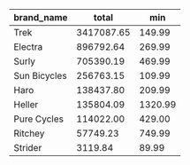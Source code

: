 |brand_name|total|min|
|---|---|---|
|Trek|3417087.65|149.99|
|Electra|896792.64|269.99|
|Surly|705390.19|469.99|
|Sun Bicycles|256763.15|109.99|
|Haro|138437.80|209.99|
|Heller|135804.09|1320.99|
|Pure Cycles|114022.00|429.00|
|Ritchey|57749.23|749.99|
|Strider|3119.84|89.99|
